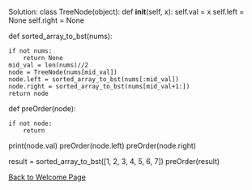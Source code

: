Solution:
class TreeNode(object):
   def __init__(self, x):
        self.val = x
        self.left = None
        self.right = None

def sorted_array_to_bst(nums):
    
    if not nums:
        return None
    mid_val = len(nums)//2
    node = TreeNode(nums[mid_val])
    node.left = sorted_array_to_bst(nums[:mid_val])
    node.right = sorted_array_to_bst(nums[mid_val+1:])
    return node

def preOrder(node): 

    if not node: 
        return      
  print(node.val)
    preOrder(node.left) 
    preOrder(node.right)   
    
result = sorted_array_to_bst([1, 2, 3, 4, 5, 6, 7])
preOrder(result)

[Back to Welcome Page](Welcome.md)
